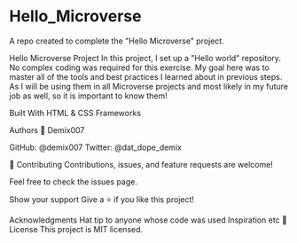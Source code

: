 # Hello_Microverse
A repo created to complete the "Hello Microverse" project.

Hello Microverse Project
In this project, I set up a "Hello world" repository. No complex coding was required for this exercise. My goal here was to master all of the tools and best practices I learned about in previous steps. As I will be using them in all Microverse projects and most likely in my future job as well, so it is important to know them!

Built With
HTML & CSS
Frameworks


Authors
👤 Demix007

GitHub: @demix007
Twitter: @dat_dope_demix

🤝 Contributing
Contributions, issues, and feature requests are welcome!

Feel free to check the issues page.

Show your support
Give a ⭐️ if you like this project!

Acknowledgments
Hat tip to anyone whose code was used
Inspiration
etc
📝 License
This project is MIT licensed.
